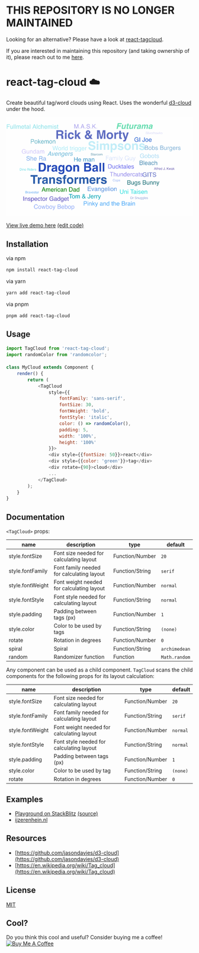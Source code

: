 # THIS REPOSITORY IS NO LONGER MAINTAINED

Looking for an alternative? Please have a look at [react-tagcloud](https://github.com/madox2/react-tagcloud).

If you are interested in maintaining this repository (and taking ownership of it), please reach out to me [here](mailto:hrutjes@gmail.com).

# react-tag-cloud ☁️
Create beautiful tag/word clouds using React. Uses the wonderful [d3-cloud](https://github.com/jasondavies/d3-cloud) under the hood.

![react-tag-cloud-image](./assets/react-tag-cloud.gif)


[View live demo here](https://react-tag-cloud.stackblitz.io/) [(edit code)](https://stackblitz.com/edit/react-tag-cloud?file=App.js)


## Installation

via npm
```sh
npm install react-tag-cloud
```
via yarn
```sh
yarn add react-tag-cloud
```
via pnpm
```sh
pnpm add react-tag-cloud
```

## Usage

```js
import TagCloud from 'react-tag-cloud';
import randomColor from 'randomcolor';

class MyCloud extends Component {
	render() {
		return (
			<TagCloud 
				style={{
					fontFamily: 'sans-serif',
					fontSize: 30,
					fontWeight: 'bold',
					fontStyle: 'italic',
					color: () => randomColor(),
					padding: 5,
					width: '100%',
					height: '100%'
				}}>
				<div style={{fontSize: 50}}>react</div>
				<div style={{color: 'green'}}>tag</div>
				<div rotate={90}>cloud</div>
				...
			</TagCloud>
		);
	}
}
```

## Documentation

`<TagCloud>` props:

name | description | type | default
-----|-------------|------|---------
style.fontSize | Font size needed for calculating layout | Function/Number | `20`
style.fontFamily | Font family needed for calculating layout | Function/String | `serif`
style.fontWeight | Font weight needed for calculating layout | Function/Number | `normal`
style.fontStyle | Font style needed for calculating layout | Function/String | `normal`
style.padding | Padding between tags (px) | Function/Number | `1`
style.color | Color to be used by tags | Function/String | `(none)`
rotate | Rotation in degrees | Function/Number | `0`
spiral | Spiral | Function/String | `archimedean`
random | Randomizer function | Function | `Math.random`

Any component can be used as a child component. `TagCloud` scans the child components for the following props for its layout calculation:

name | description | type | default
-----|-------------|------|---------
style.fontSize | Font size needed for calculating layout | Function/Number | `20`
style.fontFamily | Font family needed for calculating layout | Function/String | `serif`
style.fontWeight | Font weight needed for calculating layout | Function/Number | `normal`
style.fontStyle | Font style needed for calculating layout | Function/String | `normal`
style.padding | Padding between tags (px) | Function/Number | `1`
style.color | Color to be used by tag | Function/String | `(none)`
rotate | Rotation in degrees | Function/Number | `0`


## Examples

- [Playground on StackBlitz](https://stackblitz.com/edit/react-tag-cloud?file=App.js) [(source)](./examples/tagCloud/src/App.js) 
- [ijzerenhein.nl](http://ijzerenhein.nl/)


## Resources

- [https://github.com/jasondavies/d3-cloud](https://github.com/jasondavies/d3-cloud)
- [https://en.wikipedia.org/wiki/Tag_cloud](https://en.wikipedia.org/wiki/Tag_cloud)


## License

[MIT](./.github/LICENSE)


## Cool?

Do you think this cool and useful? Consider buying me a coffee!<br/><a href="https://www.buymeacoffee.com/ijzerenhein" target="_blank"><img src="https://www.buymeacoffee.com/assets/img/custom_images/orange_img.png" alt="Buy Me A Coffee" style="height: auto !important;width: auto !important;" ></a>
